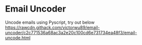 # Email Uncoder
Uncode emails using Pyscript, try out below
https://rawcdn.githack.com/victorwu89/email-uncoder/c2c771536a68ac3a2e20c100cd6e731734ea48f3/email-uncode.html
